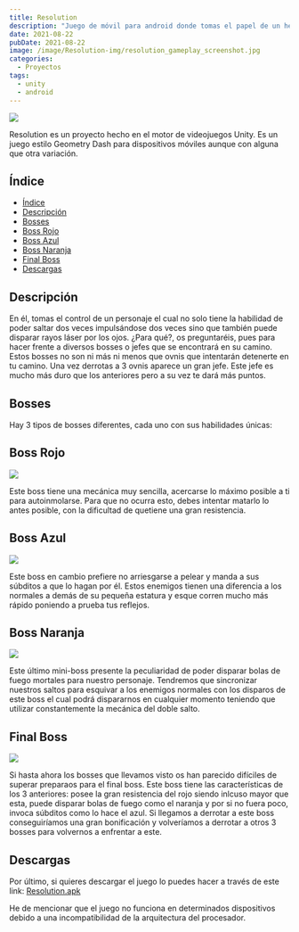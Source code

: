 ```yaml
---
title: Resolution
description: "Juego de móvil para android donde tomas el papel de un héroe que tiene que salvar al mundo de los OVNIs."
date: 2021-08-22
pubDate: 2021-08-22
image: /image/Resolution-img/resolution_gameplay_screenshot.jpg
categories:
  - Proyectos
tags:
  - unity
  - android
---
```


![](/image/Resolution-img/menuPrincipal-Resolution.jpg)

Resolution es un proyecto hecho en el motor de videojuegos Unity. Es un juego estilo Geometry Dash para dispositivos móviles aunque con alguna que otra variación.

## Índice
- [Índice](#índice)
- [Descripción](#descripción)
- [Bosses](#bosses)
- [Boss Rojo](#boss-rojo)
- [Boss Azul](#boss-azul)
- [Boss Naranja](#boss-naranja)
- [Final Boss](#final-boss)
- [Descargas](#descargas)

<a id="descripcion"></a>
## Descripción
En él, tomas el control de un personaje el cual no solo tiene la habilidad de poder saltar dos veces impulsándose dos veces sino que también puede disparar rayos láser por los ojos. ¿Para qué?, os preguntaréis, pues para hacer frente a diversos bosses o jefes que se encontrará en su camino.
Estos bosses no son ni más ni menos que ovnis que intentarán detenerte en tu camino. Una vez derrotas a 3 ovnis aparece un gran jefe. Este jefe es mucho más duro que los anteriores pero a su vez te dará más puntos.

<a id="bosses"></a>
## Bosses
Hay 3 tipos de bosses diferentes, cada uno con sus habilidades únicas:

<a id="bossRojo"></a>
## Boss Rojo
![](/image/Resolution-img/bossRojo-Resolution.jpg)

Este boss tiene una mecánica muy sencilla, acercarse lo máximo posible a ti para autoinmolarse. Para que no ocurra esto, debes intentar matarlo lo antes posible, con la dificultad de quetiene una gran resistencia.

<a id="bossAzul"></a>
## Boss Azul
![](/image/Resolution-img/bossAzul-Resolution.jpg)

Este boss en cambio prefiere no arriesgarse a pelear y manda a sus súbditos a que lo hagan por él. Estos enemigos tienen una diferencia a los normales a demás de su pequeña estatura y esque corren mucho más rápido poniendo a prueba tus reflejos.

<a id="bossNaranja"></a>
## Boss Naranja
![](/image/Resolution-img/bossNaranja-Resolution.jpg)

Este último mini-boss presente la peculiaridad de poder disparar bolas de fuego mortales para nuestro personaje. Tendremos que sincronizar nuestros saltos para esquivar a los enemigos normales con los disparos de este boss el cual podrá dispararnos en cualquier momento teniendo que utilizar constantemente la mecánica del doble salto.

<a id="finalBoss"></a>
## Final Boss
![](/image/Resolution-img/finalBoss-Resolution.jpg)

Si hasta ahora los bosses que llevamos visto os han parecido difíciles de superar preparaos para el final boss. Este boss tiene las características de los 3 anteriores: posee la gran resistencia del rojo siendo inlcuso mayor que esta, puede disparar bolas de fuego como el naranja y por si no fuera poco, invoca súbditos como lo hace el azul.
Si llegamos a derrotar a este boss conseguiríamos una gran bonificación y volveríamos a derrotar a otros 3 bosses para volvernos a enfrentar a este.

<a id="descargas"></a>
## Descargas
Por último, si quieres descargar el juego lo puedes hacer a través de este link: <a href="../../../public/files/Resolution.apk" download>Resolution.apk</a>

He de mencionar que el juego no funciona en determinados dispositivos debido a una incompatibilidad de la arquitectura del procesador.
